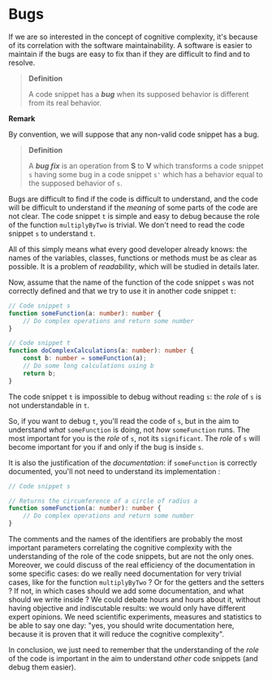 # Bugs

If we are so interested in the concept of cognitive complexity, it's because of its correlation with the software maintainability. A software is easier to maintain if the bugs are easy to fix than if they are difficult to find and to resolve.

> **Definition**
>
> A code snippet has a ***bug*** when its supposed behavior is different from its real behavior.

**Remark**

By convention, we will suppose that any non-valid code snippet has a bug.

> **Definition**
>
> A ***bug fix*** is an operation from **S** to **V** which transforms a code snippet `s` having some bug in a code snippet `s'` which has a behavior equal to the supposed behavior of `s`.

Bugs are difficult to find if the code is difficult to understand, and the code will be difficult to understand if the *meaning* of some parts of the code are not clear. The code snippet `t` is simple and easy to debug because the role of the function `multiplyByTwo` is trivial. We don't need to read the code snippet `s` to understand `t`.

All of this simply means what every good developer already knows: the names of the variables, classes, functions or methods must be as clear as possible. It is a problem of *readability*, which will be studied in details later.

Now, assume that the name of the function of the code snippet `s` was not correctly defined and that we try to use it in another code snippet `t`:

```ts
// Code snippet s
function someFunction(a: number): number {
	// Do complex operations and return some number
}

// Code snippet t
function doComplexCalculations(a: number): number {
	const b: number = someFunction(a);
	// Do some long calculations using b
	return b;
}
```
The code snippet `t` is impossible to debug without reading `s`: the *role* of `s` is not understandable in `t`.

So, if you want to debug `t`, you'll read the code of `s`, but in the aim to understand *what* `someFunction` is doing, not *how* `someFunction` runs. The most important for you is the *role* of `s`, not its `significant`. The *role* of `s` will become important for you if and only if the bug is inside `s`.

It is also the justification of the *documentation*: if `someFunction` is correctly documented, you'll not need to understand its implementation :

```ts
// Code snippet s

// Returns the circumference of a circle of radius a
function someFunction(a: number): number {
	// Do complex operations and return some number
}
```

The comments and the names of the identifiers are probably the most important parameters correlating the cognitive complexity with the understanding of the role of the code snippets, but are not the only ones. Moreover, we could discuss of the real efficiency of the documentation in some specific cases: do we really need documentation for very trivial cases, like for the function `multiplyByTwo` ? Or for the getters and the setters ? If not, in which cases should we add some documentation, and what should we write inside ? We could debate hours and hours about it, without having objective and indiscutable results: we would only have different expert opinions. We need scientific experiments, measures and statistics to be able to say one day: "yes, you should write documentation here, because it is proven that it will reduce the cognitive complexity".

In conclusion, we just need to remember that the understanding of the *role* of the code is important in the aim to understand *other* code snippets (and debug them easier).
